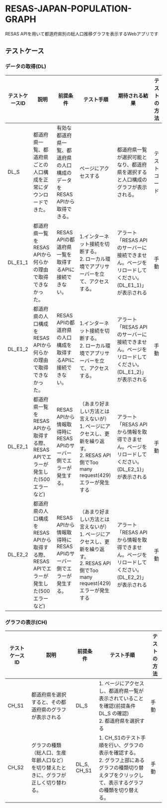 # RESAS-JAPAN-POPULATION-GRAPH

RESAS APIを用いて都道府県別の総人口推移グラフを表示するWebアプリです

## テストケース

### データの取得(DL)

| テストケースID | 説明                                                                                     | 前提条件                                                                  | テスト手順                                                                                                                                | 期待される結果                                                                                       | テストの方法 |
| -------------- | ---------------------------------------------------------------------------------------- | ------------------------------------------------------------------------- | ----------------------------------------------------------------------------------------------------------------------------------------- | ---------------------------------------------------------------------------------------------------- | ------------ |
| DL_S           | 都道府県一覧、都道府県ごとの人口構成を正常にダウンロードできた。                         | 有効な都道府県一覧、都道府県の人口構成のデータをRESAS APIから取得できる。 | ページにアクセスする                                                                                                                      | 都道府県一覧が選択可能となり、都道府県を選択すると人口構成のグラフが表示される。                     | テストコード |
| DL_E1_1        | 都道府県一覧をRESAS APIから何らかの理由で取得できなかった。                              | RESAS APIの都道府県一覧を取得するAPIに接続できない。                      | 1.インターネット接続を切断する。<br>2. ローカル環境でアプリサーバーを立て、アクセスする。                                                 | アラート「RESAS APIのサーバーに接続できません。ページをリロードしてください。(DL_E1_1)」が表示される | 手動         |
| DL_E1_2        | 都道府県の人口構成をRESAS APIから何らかの理由で取得できなかった。                        | RESAS APIの都道府県の人口構成を取得するAPIに接続できない。                | 1.インターネット接続を切断する。<br>2. ローカル環境でアプリサーバーを立て、アクセスする。                                                 | アラート「RESAS APIのサーバーに接続できません。ページをリロードしてください。(DL_E1_2)」が表示される | 手動         |
| DL_E2_1        | 都道府県一覧をRESAS APIから取得する際、RESAS APIでエラーが発生した(500 エラーなど)       | RESAS APIから情報取得時にRESAS APIのサーバー側でエラーが発生する。        | （あまり好ましい方法とは言えないが）<br>1. ページにアクセスし、更新を繰り返す。<br>2. RESAS API側でToo many request(429) エラーが発生する | アラート「RESAS APIから情報を取得できません。ページをリロードしてください。(DL_E2_1)」が表示される   | 手動         |
| DL_E2_2        | 都道府県の人口構成をRESAS APIから取得する際、RESAS APIでエラーが発生した(500 エラーなど) | RESAS APIから情報取得時にRESAS APIのサーバー側でエラーが発生する。        | （あまり好ましい方法とは言えないが）<br>1. ページにアクセスし、更新を繰り返す。<br>2. RESAS API側でToo many request(429) エラーが発生する | アラート「RESAS APIから情報を取得できません。ページをリロードしてください。(DL_E2_2)」が表示される   | 手動         |

### グラフの表示(CH)

| テストケースID | 説明                                                                                   | 前提条件    | テスト手順                                                                                                                                            | テストの方法 |
| -------------- | -------------------------------------------------------------------------------------- | ----------- | ----------------------------------------------------------------------------------------------------------------------------------------------------- | ------------ |
| CH_S1          | 都道府県を選択すると、その都道府県のグラフが表示される                                 | DL_S        | 1. ページにアクセスし、都道府県一覧が表示されていることを確認(前提条件 DL_S の確認)<br>2. 都道府県を選択する                                          | 手動         |
| CH_S2          | グラフの種類（総人口、生産年齢人口など）を切り替えたときに、グラフが正しく切り替わる。 | DL_S, CH_S1 | 1. CH_S1のテスト手順を行い、グラフの表示を確認する。<br>2. グラフ上部にあるグラフの種類切り替えタブをクリックして、表示するグラフの種類を切り替える。 | 手動         |
